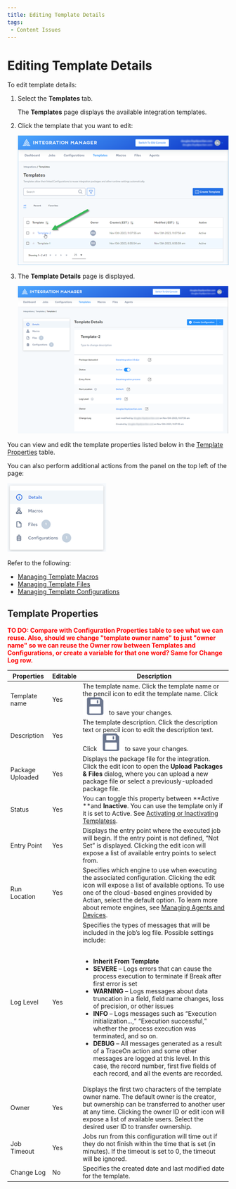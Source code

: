```yaml
---
title: Editing Template Details
tags:
 - Content Issues
---
```


# Editing Template Details

To edit template details:

1. Select the **Templates** tab.
   
   The **Templates** page displays the available integration templates.
2. Click the template that you want to edit:

   ![Template Select](/img/Template-Select.png)

4. The **Template Details** page is displayed.

   ![Template Details Page](/img/Template-Details-Page.png)

You can view and edit the template properties listed below in the [Template Properties](editing-template-details#template-properties) table.

You can also perform additional actions from the panel on the top left of the page:

   ![Template Details Panel](/img/Template-Details-Panel.png)

Refer to the following:

* [Managing Template Macros](./managing-template-macros) 
* [Managing Template Files](./managing-template-files) 
* [Managing Template Configurations](./managing-template-configurations) 

## Template Properties

**<font color="red">TO DO: Compare with Configuration Properties table to see what we can reuse. Also, should we change "template owner name" to just "owner name" so we can reuse the Owner row between Templates and Configurations, or create a variable for that one word? Same for Change Log row.</font>**

| Properties | Editable | Description |
| --- | --- | --- |
| Template name | Yes | The template name. Click the template name or the pencil icon to edit the template name. Click ![](/img/icons/save.svg) to save your changes.|
| Description | Yes | The template description. Click the description text or pencil icon to edit the description text. Click ![](/img/icons/save.svg) to save your changes. |
| Package Uploaded | Yes | Displays the package file for the integration. Click the edit icon to open the **Upload Packages & Files** dialog, where you can upload a new package file or select a previously-uploaded package file.
| Status | Yes | You can toggle this property between **Active **and **Inactive**. You can use the template only if it is set to Active. See [Activating or Inactivating Templatess](./activating-or-inactivating-templates).
| Entry Point | Yes | Displays the entry point where the executed job will begin. If the entry point is not defined, “Not Set” is displayed. Clicking the edit icon will expose a list of available entry points to select from.  
| Run Location | Yes | Specifies which engine to use when executing the associated configuration. Clicking the edit icon will expose a list of available options. To use one of the cloud-based engines provided by Actian, select the default option. To learn more about remote engines, see [Managing Agents and Devices](../agents-and-devices/managing-agents-and-devices).
| Log Level | Yes | Specifies the types of messages that will be included in the job’s log file. Possible settings include:<br /><br /><ul><li>**Inherit From Template**</li><li>**SEVERE** – Logs errors that can cause the process execution to terminate if Break after first error is set</li><li>**WARNING** – Logs messages about data truncation in a field, field name changes, loss of precision, or other issues</li><li>**INFO** – Logs messages such as “Execution initialization...,” “Execution successful,” whether the process execution was terminated, and so on.</li><li>**DEBUG** – All messages generated as a result of a TraceOn action and some other messages are logged at this level. In this case, the record number, first five fields of each record, and all the events are recorded.</li></ul>
| Owner | Yes | Displays the first two characters of the template owner name. The default owner is the creator, but ownership can be transferred to another user at any time. Clicking the owner ID or edit icon will expose a list of available users. Select the desired user ID to transfer ownership.
| Job Timeout | Yes | Jobs run from this configuration will time out if they do not finish within the time that is set (in minutes). If the timeout is set to 0, the timeout will be ignored.
| Change Log | No | Specifies the created date and last modified date for the template.
